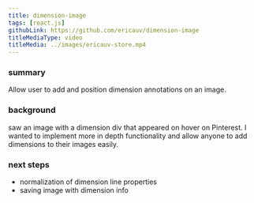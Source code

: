 ```yaml
---
title: dimension-image
tags: [react.js]
githubLink: https://github.com/ericauv/dimension-image
titleMediaType: video
titleMedia: ../images/ericauv-store.mp4
---
```


<div class="project-section">
  <h3 class="project-section-title">summary</h3>
  <div class="project-section-content">
    <p>Allow user to add and position dimension annotations on an image.</p>
  </div>
</div>
<div class="project-section">
  <h3 class="project-section-title">background</h3>
  <div class="project-section-content">
    <p>
      saw an image with a dimension div that appeared on hover on Pinterest. I wanted to implement more in depth functionality and allow anyone to add dimensions to their images easily.
    </p>
  </div>
</div>
<div class="project-section">
  <h3 class="project-section-title">next steps</h3>
  <div class="project-section-content">
          <ul>
            <li>normalization of dimension line properties</li>
            <li>saving image with dimension info</li>
          </ul>
  </div>
</div>
